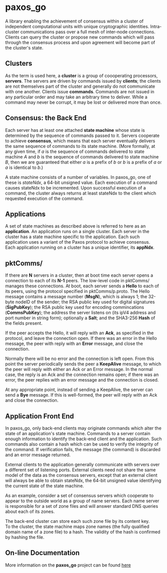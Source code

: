 # paxos_go

A library enabling the achievement of consensus within a cluster of 
independent computational units with unique cryptographic 
identities.  Intra-cluster communications pass over a full mesh of inter-node
connections.  Clients can query the cluster or propose new commands which 
will pass through the consensus process and upon agreement will become part
of the cluster's state.

## Clusters

As the term is used here, a **cluster** is a group of coooperating processors,
**servers**.  The servers are driven by commands issued by **clients**; the
clients are not themselves part of the cluster and generally do not communicate
with one another.  Clients issue **commands**.  Commands are not issued in 
any particular order and may take an arbitrary time to deliver.  While a 
command may never be corrupt, it may be lost or delivered more than once.

## Consensus: the Back End

Each server has at least one attached **state machine** whose state is 
determined by 
the sequence of commands passed to it.  Servers cooperate to achieve 
**consensus**, which means that each server eventually delivers the same
sequence of commands to its state machine.  (More formally, at any given
time, if *a* is the sequence of commands delivered to state machine *A*
and *b* is the sequence of commands delivered to state machine *B*, then
we are guaranteed that either *a* is a prefix of *b* or *b* is a prefix of
*a* or *a* is identical to *b*.)

A state machine consists of a number of variables.  In paxos_go, one of 
these is *stateNdx*, a 64-bit unsigned value.  Each execution of a command
causes stateNdx to be incremented.  Upon successful execution of a command,
the cluster always returns at least stateNdx to the client which requested
execution of the command.

## Applications

A set of state machines as described above is referred to here as an
**application**. An application runs on a single cluster.  Each server in
the cluster has a state machine specific to the application.  Each such
application uses a variant of the Paxos protocol to achieve consensus.  
Each application running on a cluster has a unique identifier, its **appNdx**.

## pktComms/

If there are **N** servers in a cluster, then at boot time each server
opens a connection to each of its **N-1** peers.  The low-level code in
pktComms/ manages these connections.  At boot, each server sends a **Hello**
to each of its peers, using the protocol specified in pktComms/p.proto.
The Hello message contains a message number (**MsgN**), which is always 1;
the 32-byte nodeID of the sender; the RSA public
key used for digital signatures (**SigPubKey**); the RSA public key used
for encoding commincations (**CommsPubKey**); the address the server 
listens on (its ipV4 address and port number in string form); optionally
a **Salt**; and the SHA3-256 **Hash** of the fields present. 

If the peer accepts the Hello, it will reply with an **Ack**, as specified
in the protocol, and leave the connection open.  If there was an error in 
the Hello message, the peer with reply with an **Error** message, and close
the connection.

Normally there will be no error and the connection is left open.  From
this point the server periodically sends the peer a **KeepAlive** message,
to which the peer will reply with either an Ack or an Error message.  In
the normal case, the reply is an Ack and the connection remains open; if
there was an error, the peer replies with an error message and the connection
is closed.

At any appropriate point, instead of sending a KeepAlive, the server can
send a **Bye** message.  If this is well-formed, the peer will reply with
an Ack and close the connection.

## Application Front End

In paxos_go, only back-end clients may originate commands which alter the
state of an application's state machine.  Commands to a server contain
enough information to identify the back-end client and the application.
Such commands also contain a hash which can be used to verify the integrity
of the command.  If verification fails, the message (the command) is 
discarded and an error message returned.

External clients to the application generally communicate with servers 
over a different set of listening ports.  External clients need not share
the same model of the data as the consensus servers, except that an 
external client will always be able to obtain stateNdx, the 64-bit unsigned 
value identifying the current state of the state machine.

As an example, consider a set of consensus servers which cooperate to appear 
to the
outside world as a group of name servers.  Each name server is responsible
for a set of zone files and will answer standard DNS queries about each of
its zones.  

The back-end cluster can store each such zone file by its content key.  
To the cluster, the state machine maps zone names (the fully qualified
domain name of a zone file) to a hash.  The validity of the hash is 
confirmed by hashing the file.   

## On-line Documentation

More information on the **paxos_go** project can be found [here](https://jddixon.github.io/paxos_go)
